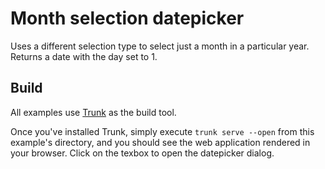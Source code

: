 # Month selection datepicker

Uses a different selection type to select just a month in a particular year. Returns a date with the day set to 1.

## Build

All examples use [Trunk](https://github.com/thedodd/trunk) as the build tool.

Once you've installed Trunk, simply execute `trunk serve --open` from this example's directory, and you should see the web application rendered in your browser. Click on the texbox to open the datepicker dialog.
